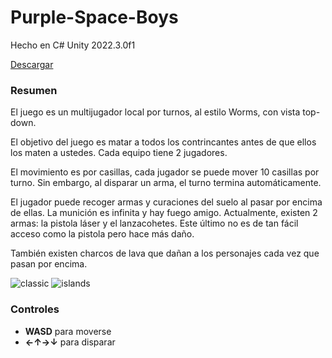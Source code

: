 # Purple-Space-Boys
Hecho en C# Unity 2022.3.0f1

[Descargar](https://drive.google.com/file/d/18z7KkKDUXUK-dI7eCgrFCpbalRbSjMzW/view?usp=sharing)
### Resumen
El juego es un multijugador local por turnos, al estilo Worms, con vista top-down.

El objetivo del juego es matar a todos los contrincantes antes de que ellos los maten a ustedes. Cada equipo tiene 2 jugadores.

El movimiento es por casillas, cada jugador se puede mover 10 casillas por turno. Sin embargo, al disparar un arma, el turno termina automáticamente.

El jugador puede recoger armas y curaciones del suelo al pasar por encima de ellas. La munición es infinita y hay fuego amigo. Actualmente, existen 2 armas: la pistola láser y el lanzacohetes. Este último no es de tan fácil acceso como la pistola pero hace más daño.

También existen charcos de lava que dañan a los personajes cada vez que pasan por encima.

![classic](https://github.com/MartinMolina/Purple-Space-Boys/assets/28521533/55bb5fef-d27b-4839-88ce-e6f7b23f274e)
![islands](https://github.com/MartinMolina/Purple-Space-Boys/assets/28521533/a8a1c11b-8cf7-4350-924c-afc35e4dfe40)

### Controles
- **WASD** para moverse
- **←↑→↓** para disparar
